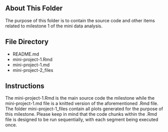 ## About This Folder

The purpose of this folder is to contain the source code and other items related to milestone 1 of the mini data analysis.

## File Directory
- README.md
- mini-project-1.Rmd
- mini-project-1.md
- mini-project-2_files

## Instructions

The mini-project-1.Rmd is the main source code the milestone while the mini-project-1.md file is a knitted version of the aforementioned .Rmd file. The folder mini-project-1_files contain all plots generated for the purpose of this milestone. Please keep in mind that the code chunks within the .Rmd file is designed to be run sequentially, with each segment being executed once.
